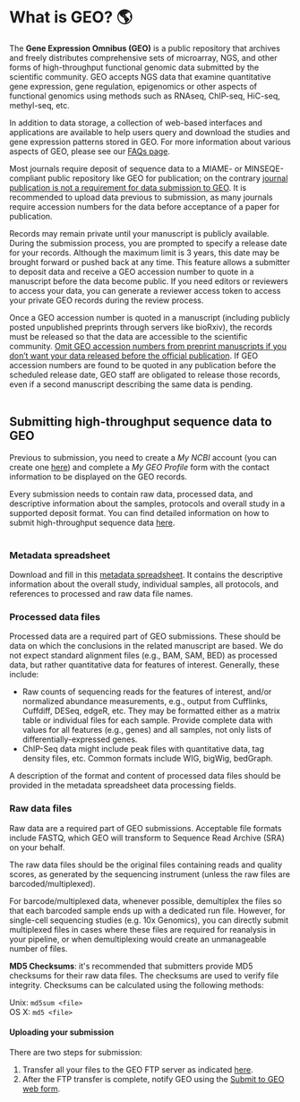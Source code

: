 # What is GEO? :earth_americas:

The **Gene Expression Omnibus (GEO)** is a public repository that archives and freely distributes comprehensive sets of microarray, NGS, and other forms of high-throughput functional genomic data submitted by the scientific community. GEO accepts NGS data that examine quantitative gene expression, gene regulation, epigenomics or other aspects of functional genomics using methods such as RNAseq, ChIP-seq, HiC-seq, methyl-seq, etc. 

In addition to data storage, a collection of web-based interfaces and applications are available to help users query and download the studies and gene expression patterns stored in GEO. For more information about various aspects of GEO, please see our [FAQs page](https://www.ncbi.nlm.nih.gov/geo/info/faq.html#what).

Most journals require deposit of sequence data to a MIAME- or MINSEQE-compliant public repository like GEO for publication; on the contrary <ins>journal publication is not a requirement for data submission to GEO</ins>. It is recommended to upload data previous to submission, as many journals require accession numbers for the data before acceptance of a paper for publication. 

Records may remain private until your manuscript is publicly available. During the submission process, you are prompted to specify a release date for your records. Although the maximum limit is 3 years, this date may be brought forward or pushed back at any time. This feature allows a submitter to deposit data and receive a GEO accession number to quote in a manuscript before the data become public. If you need editors or reviewers to access your data, you can generate a reviewer access token to access your private GEO records during the review process. 

Once a GEO accession number is quoted in a manuscript (including publicly posted unpublished preprints through servers like bioRxiv), the records must be released so that the data are accessible to the scientific community. <ins>Omit GEO accession numbers from preprint manuscripts if you don’t want your data released before the official publication</ins>. If GEO accession numbers are found to be quoted in any publication before the scheduled release date, GEO staff are obligated to release those records, even if a second manuscript describing the same data is pending.  
</br>

## Submitting high-throughput sequence data to GEO
Previous to submission, you need to create a _My NCBI_ account (you can create one [here](https://www.ncbi.nlm.nih.gov/account/register/?back_url=/geo/submitter/)) and complete a _My GEO Profile_ form with the contact information to be displayed on the GEO records.

Every submission needs to contain raw data, processed data, and descriptive information about the samples, protocols and overall study in a supported deposit format. You can find detailed information on how to submit high-throughput sequence data [here](https://www.ncbi.nlm.nih.gov/geo/info/seq.html).  
</br>

### Metadata spreadsheet 
Download and fill in this [metadata spreadsheet](https://www.ncbi.nlm.nih.gov/geo/info/examples/seq_template.xlsx). It contains the descriptive information about the overall study, individual samples, all protocols, and references to processed and raw data file names.
</br>

### Processed data files
Processed data are a required part of GEO submissions. These should be data on which the conclusions in the related manuscript are based. We do not expect standard alignment files (e.g., BAM, SAM, BED) as processed data, but rather quantitative data for features of interest. Generally, these include:
- Raw counts of sequencing reads for the features of interest, and/or normalized abundance measurements, e.g., output from Cufflinks, Cuffdiff, DESeq, edgeR, etc.
They may be formatted either as a matrix table or individual files for each sample. Provide complete data with values for all features (e.g., genes) and all samples, not only lists of differentially-expressed genes.
- ChIP-Seq data might include peak files with quantitative data, tag density files, etc. Common formats include WIG, bigWig, bedGraph.

A description of the format and content of processed data files should be provided in the metadata spreadsheet data processing fields.
</br>

### Raw data files
Raw data are a required part of GEO submissions. Acceptable file formats include FASTQ, which GEO will transform to Sequence Read Archive (SRA) on your behalf. 

The raw data files should be the original files containing reads and quality scores, as generated by the sequencing instrument (unless the raw files are barcoded/multiplexed). 

For barcode/multiplexed data, whenever possible, demultiplex the files so that each barcoded sample ends up with a dedicated run file. However, for single-cell sequencing studies (e.g. 10x Genomics), you can directly submit multiplexed files in cases where these files are required for reanalysis in your pipeline, or when demultiplexing would create an unmanageable number of files.


**MD5 Checksums**: it's recommended that submitters provide MD5 checksums for their raw data files. The checksums are used to verify file integrity. Checksums can be calculated using the following methods:

Unix: `md5sum <file>`  
OS X: `md5 <file>`
</br>

#### Uploading your submission
There are two steps for submission:

1. Transfer all your files to the GEO FTP server as indicated [here](https://www.ncbi.nlm.nih.gov/geo/info/submissionftp.html).
2. After the FTP transfer is complete, notify GEO using the [Submit to GEO web form](https://submit.ncbi.nlm.nih.gov/geo/submission/).

